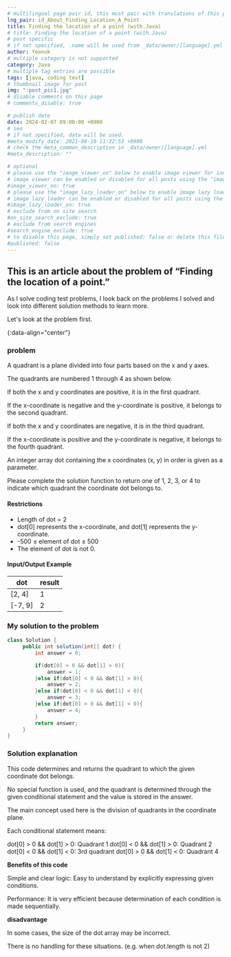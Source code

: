 ```yaml
---
# multilingual page pair id, this must pair with translations of this page. (This name must be unique)
lng_pair: id_About_Finding_Location_A_Point
title: Finding the location of a point (with.Java)
# title: Finding the location of a point (with.Java)
# post specific
# if not specified, .name will be used from _data/owner/[language].yml
author: Yeonuk
# multiple category is not supported
category: Java
# multiple tag entries are possible
tags: [java, coding test]
# thumbnail image for post
img: ":post_pic1.jpg"
# disable comments on this page
# comments_disable: true

# publish date
date: 2024-02-07 09:00:00 +0900
# seo
# if not specified, date will be used.
#meta_modify_date: 2021-08-10 11:32:53 +0900
# check the meta_common_description in _data/owner/[language].yml
#meta_description: ""

# optional
# please use the "image_viewer_on" below to enable image viewer for individual pages or posts (_posts/ or [language]/_posts folders).
# image viewer can be enabled or disabled for all posts using the "image_viewer_posts: true" setting in _data/conf/main.yml.
#image_viewer_on: true
# please use the "image_lazy_loader_on" below to enable image lazy loader for individual pages or posts (_posts/ or [language]/_posts folders).
# image lazy loader can be enabled or disabled for all posts using the "image_lazy_loader_posts: true" setting in _data/conf/main.yml.
#image_lazy_loader_on: true
# exclude from on site search
#on_site_search_exclude: true
# exclude from search engines
#search_engine_exclude: true
# to disable this page, simply set published: false or delete this file
#published: false
---
```


<!-- outline-start -->

## This is an article about the problem of “Finding the location of a point.”

As I solve coding test problems, I look back on the problems I solved and look into different solution methods to learn more.

Let's look at the problem first.

{:data-align="center"}

<!-- outline-end -->

### problem

A quadrant is a plane divided into four parts based on the x and y axes.

The quadrants are numbered 1 through 4 as shown below.

If both the x and y coordinates are positive, it is in the first quadrant.

If the x-coordinate is negative and the y-coordinate is positive, it belongs to the second quadrant.

If both the x and y coordinates are negative, it is in the third quadrant.

If the x-coordinate is positive and the y-coordinate is negative, it belongs to the fourth quadrant.

An integer array dot containing the x coordinates (x, y) in order is given as a parameter.

Please complete the solution function to return one of 1, 2, 3, or 4 to indicate which quadrant the coordinate dot belongs to.

#### Restrictions

- Length of dot = 2
- dot[0] represents the x-coordinate, and dot[1] represents the y-coordinate.
- -500 ≤ element of dot ≤ 500
- The element of dot is not 0.

#### Input/Output Example

| dot     | result |
| ------- | ------ |
| [2, 4]  | 1      |
| [-7, 9] | 2      |

<!-- | start_num | end_num | result |
| --------- | ------- | ------ |
| 10 | 3 | 0 | -->

### My solution to the problem

```java
class Solution {
     public int solution(int[] dot) {
         int answer = 0;

         if(dot[0] > 0 && dot[1] > 0){
             answer = 1;
         }else if(dot[0] < 0 && dot[1] > 0){
             answer = 2;
         }else if(dot[0] < 0 && dot[1] < 0){
             answer = 3;
         }else if(dot[0] > 0 && dot[1] < 0){
             answer = 4;
         }
         return answer;
     }
}
```

### Solution explanation

This code determines and returns the quadrant to which the given coordinate dot belongs.

No special function is used, and the quadrant is determined through the given conditional statement and the value is stored in the answer.

The main concept used here is the division of quadrants in the coordinate plane.

Each conditional statement means:

dot[0] > 0 && dot[1] > 0: Quadrant 1
dot[0] < 0 && dot[1] > 0: Quadrant 2
dot[0] < 0 && dot[1] < 0: 3rd quadrant
dot[0] > 0 && dot[1] < 0: Quadrant 4

**Benefits of this code**

Simple and clear logic: Easy to understand by explicitly expressing given conditions.

Performance: It is very efficient because determination of each condition is made sequentially.

**disadvantage**

In some cases, the size of the dot array may be incorrect.

There is no handling for these situations. (e.g. when dot.length is not 2)
